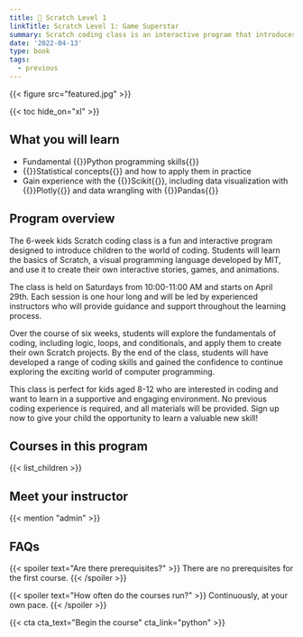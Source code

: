 ```yaml
---
title: 🤖 Scratch Level 1
linkTitle: Scratch Level 1: Game Superstar
summary: Scratch coding class is an interactive program that introduces kids to coding through visual programming tools. Kids will develop skills in logic, problem-solving, and critical thinking while creating their own interactive projects.
date: '2022-04-13'
type: book
tags:
  - previous
---
```


{{< figure src="featured.jpg" >}}

{{< toc hide_on="xl" >}}

## What you will learn

- Fundamental {{<hl>}}Python programming skills{{</hl>}}
- {{<hl>}}Statistical concepts{{</hl>}} and how to apply them in practice
- Gain experience with the {{<hl>}}Scikit{{</hl>}}, including data visualization with {{<hl>}}Plotly{{</hl>}} and data wrangling with {{<hl>}}Pandas{{</hl>}}

## Program overview

The 6-week kids Scratch coding class is a fun and interactive program designed to introduce children to the world of coding. Students will learn the basics of Scratch, a visual programming language developed by MIT, and use it to create their own interactive stories, games, and animations.

The class is held on Saturdays from 10:00-11:00 AM and starts on April 29th. Each session is one hour long and will be led by experienced instructors who will provide guidance and support throughout the learning process.

Over the course of six weeks, students will explore the fundamentals of coding, including logic, loops, and conditionals, and apply them to create their own Scratch projects. By the end of the class, students will have developed a range of coding skills and gained the confidence to continue exploring the exciting world of computer programming.

This class is perfect for kids aged 8-12 who are interested in coding and want to learn in a supportive and engaging environment. No previous coding experience is required, and all materials will be provided. Sign up now to give your child the opportunity to learn a valuable new skill!

## Courses in this program

{{< list_children >}}

## Meet your instructor

{{< mention "admin" >}}

## FAQs

{{< spoiler text="Are there prerequisites?" >}}
There are no prerequisites for the first course.
{{< /spoiler >}}

{{< spoiler text="How often do the courses run?" >}}
Continuously, at your own pace.
{{< /spoiler >}}

{{< cta cta_text="Begin the course" cta_link="python" >}}
